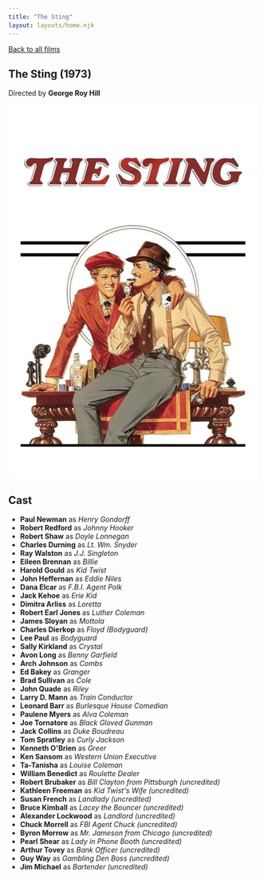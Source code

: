```yaml
---
title: "The Sting"
layout: layouts/home.njk
---
```


<a href="../">Back to all films</a>

<article class="film">
  <h1>The Sting (1973)</h1>

  <p class="director">
    Directed by <strong>George Roy Hill</strong>
  </p>

  <img src="../films/posters/the-sting.jpg" alt="">

  <h2>
    Cast
  </h2>
  <ul>
    <li><strong>Paul Newman</strong> as <em>Henry Gondorff</em></li>
<li><strong>Robert Redford</strong> as <em>Johnny Hooker</em></li>
<li><strong>Robert Shaw</strong> as <em>Doyle Lonnegan</em></li>
<li><strong>Charles Durning</strong> as <em>Lt. Wm. Snyder</em></li>
<li><strong>Ray Walston</strong> as <em>J.J. Singleton</em></li>
<li><strong>Eileen Brennan</strong> as <em>Billie</em></li>
<li><strong>Harold Gould</strong> as <em>Kid Twist</em></li>
<li><strong>John Heffernan</strong> as <em>Eddie Niles</em></li>
<li><strong>Dana Elcar</strong> as <em>F.B.I. Agent Polk</em></li>
<li><strong>Jack Kehoe</strong> as <em>Erie Kid</em></li>
<li><strong>Dimitra Arliss</strong> as <em>Loretta</em></li>
<li><strong>Robert Earl Jones</strong> as <em>Luther Coleman</em></li>
<li><strong>James Sloyan</strong> as <em>Mottola</em></li>
<li><strong>Charles Dierkop</strong> as <em>Floyd (Bodyguard)</em></li>
<li><strong>Lee Paul</strong> as <em>Bodyguard</em></li>
<li><strong>Sally Kirkland</strong> as <em>Crystal</em></li>
<li><strong>Avon Long</strong> as <em>Benny Garfield</em></li>
<li><strong>Arch Johnson</strong> as <em>Combs</em></li>
<li><strong>Ed Bakey</strong> as <em>Granger</em></li>
<li><strong>Brad Sullivan</strong> as <em>Cole</em></li>
<li><strong>John Quade</strong> as <em>Riley</em></li>
<li><strong>Larry D. Mann</strong> as <em>Train Conductor</em></li>
<li><strong>Leonard Barr</strong> as <em>Burlesque House Comedian</em></li>
<li><strong>Paulene Myers</strong> as <em>Alva Coleman</em></li>
<li><strong>Joe Tornatore</strong> as <em>Black Gloved Gunman</em></li>
<li><strong>Jack Collins</strong> as <em>Duke Boudreau</em></li>
<li><strong>Tom Spratley</strong> as <em>Curly Jackson</em></li>
<li><strong>Kenneth O'Brien</strong> as <em>Greer</em></li>
<li><strong>Ken Sansom</strong> as <em>Western Union Executive</em></li>
<li><strong>Ta-Tanisha</strong> as <em>Louise Coleman</em></li>
<li><strong>William Benedict</strong> as <em>Roulette Dealer</em></li>
<li><strong>Robert Brubaker</strong> as <em>Bill Clayton from Pittsburgh (uncredited)</em></li>
<li><strong>Kathleen Freeman</strong> as <em>Kid Twist's Wife (uncredited)</em></li>
<li><strong>Susan French</strong> as <em>Landlady (uncredited)</em></li>
<li><strong>Bruce Kimball</strong> as <em>Lacey the Bouncer (uncredited)</em></li>
<li><strong>Alexander Lockwood</strong> as <em>Landlord (uncredited)</em></li>
<li><strong>Chuck Morrell</strong> as <em>FBI Agent Chuck (uncredited)</em></li>
<li><strong>Byron Morrow</strong> as <em>Mr. Jameson from Chicago (uncredited)</em></li>
<li><strong>Pearl Shear</strong> as <em>Lady in Phone Booth (uncredited)</em></li>
<li><strong>Arthur Tovey</strong> as <em>Bank Officer (uncredited)</em></li>
<li><strong>Guy Way</strong> as <em>Gambling Den Boss (uncredited)</em></li>
<li><strong>Jim Michael</strong> as <em>Bartender (uncredited)</em></li>
  </ul>
</article>
